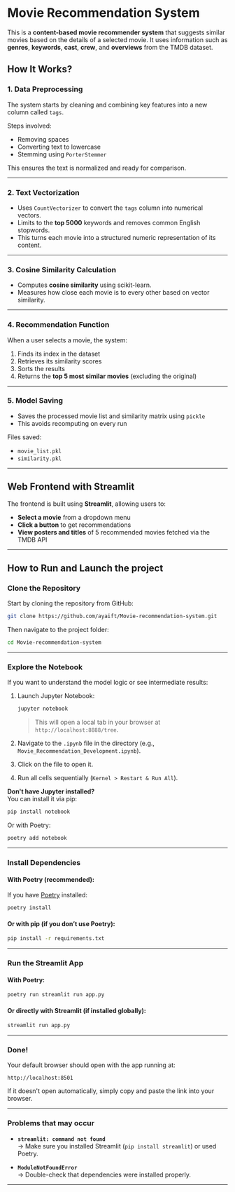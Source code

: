 # Movie Recommendation System

This is a **content-based movie recommender system** that suggests similar movies based on the details of a selected movie. It uses information such as **genres**, **keywords**, **cast**, **crew**, and **overviews** from the TMDB dataset.

##  How It Works?

###  1. Data Preprocessing
The system starts by cleaning and combining key features into a new column called `tags`.

 Steps involved:
- Removing spaces  
- Converting text to lowercase  
- Stemming using `PorterStemmer`

This ensures the text is normalized and ready for comparison.

---

### 2. Text Vectorization
- Uses `CountVectorizer` to convert the `tags` column into numerical vectors.
- Limits to the **top 5000** keywords and removes common English stopwords.
- This turns each movie into a structured numeric representation of its content.

---

###  3. Cosine Similarity Calculation
- Computes **cosine similarity** using scikit-learn.
- Measures how close each movie is to every other based on vector similarity.

---

###  4. Recommendation Function
When a user selects a movie, the system:
1. Finds its index in the dataset  
2. Retrieves its similarity scores  
3. Sorts the results  
4. Returns the **top 5 most similar movies** (excluding the original)

---

###  5. Model Saving
- Saves the processed movie list and similarity matrix using `pickle`
- This avoids recomputing on every run

 Files saved:
- `movie_list.pkl`
- `similarity.pkl`

---

##  Web Frontend with Streamlit

The frontend is built using **Streamlit**, allowing users to:
- **Select a movie** from a dropdown menu
- **Click a button** to get recommendations
- **View posters and titles** of 5 recommended movies fetched via the TMDB API

---

## How to Run and Launch the project

### Clone the Repository

Start by cloning the repository from GitHub:

```bash
git clone https://github.com/ayaift/Movie-recommendation-system.git
```

Then navigate to the project folder:

```bash
cd Movie-recommendation-system
```

---

### Explore the Notebook

If you want to understand the model logic or see intermediate results:

1. Launch Jupyter Notebook:

    ```bash
    jupyter notebook
    ```

    > This will open a local tab in your browser at `http://localhost:8888/tree`.

2. Navigate to the `.ipynb` file in the directory (e.g., `Movie_Recommendation_Development.ipynb`).

3. Click on the file to open it.

4. Run all cells sequentially (`Kernel > Restart & Run All`).

**Don't have Jupyter installed?**  
You can install it via pip:

```bash
pip install notebook
```

Or with Poetry:

```bash
poetry add notebook
```

---

### Install Dependencies

#### With Poetry (recommended):

If you have [Poetry](https://python-poetry.org/) installed:

```bash
poetry install
```

#### Or with pip (if you don’t use Poetry):

```bash
pip install -r requirements.txt
```

---

### Run the Streamlit App

#### With Poetry:

```bash
poetry run streamlit run app.py
```

#### Or directly with Streamlit (if installed globally):

```bash
streamlit run app.py
```

---

### Done!

Your default browser should open with the app running at:

```
http://localhost:8501
```

If it doesn't open automatically, simply copy and paste the link into your browser.

---

### Problems that may occur

- **`streamlit: command not found`**  
  → Make sure you installed Streamlit (`pip install streamlit`) or used Poetry.

- **`ModuleNotFoundError`**  
  → Double-check that dependencies were installed properly.

---

